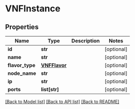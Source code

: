 # VNFInstance

## Properties
Name | Type | Description | Notes
------------ | ------------- | ------------- | -------------
**id** | **str** |  | [optional] 
**name** | **str** |  | [optional] 
**flavor_type** | [**VNFFlavor**](VNFFlavor.md) |  | [optional] 
**node_name** | **str** |  | [optional] 
**ip** | **str** |  | [optional] 
**ports** | **list[str]** |  | [optional] 

[[Back to Model list]](../README.md#documentation-for-models) [[Back to API list]](../README.md#documentation-for-api-endpoints) [[Back to README]](../README.md)


